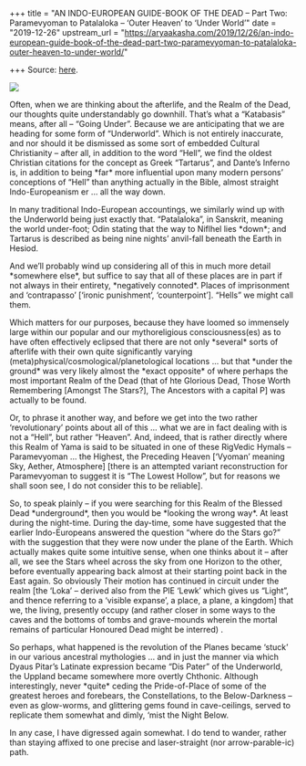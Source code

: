 +++
title = "AN INDO-EUROPEAN GUIDE-BOOK OF THE DEAD – Part Two: Paramevyoman to Patalaloka – ‘Outer Heaven’ to ‘Under World’"
date = "2019-12-26"
upstream_url = "https://aryaakasha.com/2019/12/26/an-indo-european-guide-book-of-the-dead-part-two-paramevyoman-to-patalaloka-outer-heaven-to-under-world/"

+++
Source: [here](https://aryaakasha.com/2019/12/26/an-indo-european-guide-book-of-the-dead-part-two-paramevyoman-to-patalaloka-outer-heaven-to-under-world/).

![](https://aryaakasha.files.wordpress.com/2019/12/80207990_10162728723100574_269185164016353280_o.jpg?w=691)

Often, when we are thinking about the afterlife, and the Realm of the
Dead, our thoughts quite understandably go downhill. That’s what a
“Katabasis” means, after all – “Going Under”. Because we are
anticipating that we are heading for some form of “Underworld”. Which is
not entirely inaccurate, and nor should it be dismissed as some sort of
embedded Cultural Christianity – after all, in addition to the word
“Hell”, we find the oldest Christian citations for the concept as Greek
“Tartarus”, and Dante’s Inferno is, in addition to being \*far\* more
influential upon many modern persons’ conceptions of “Hell” than
anything actually in the Bible, almost straight Indo-Europeanism er …
all the way down.

In many traditional Indo-European accountings, we similarly wind up with
the Underworld being just exactly that. “Patalaloka”, in Sanskrit,
meaning the world under-foot; Odin stating that the way to Niflhel lies
\*down\*; and Tartarus is described as being nine nights’ anvil-fall
beneath the Earth in Hesiod.

And we’ll probably wind up considering all of this in much more detail
\*somewhere else\*, but suffice to say that all of these places are in
part if not always in their entirety, \*negatively connoted\*. Places of
imprisonment and ‘contrapasso’ \[‘ironic punishment’, ‘counterpoint’\].
“Hells” we might call them.

Which matters for our purposes, because they have loomed so immensely
large within our popular and our mythoreligious consciousness(es) as to
have often effectively eclipsed that there are not only \*several\*
sorts of afterlife with their own quite significantly varying
(meta)physical/cosmological/planetological locations … but that \*under
the ground\* was very likely almost the \*exact opposite\* of where
perhaps the most important Realm of the Dead (that of hte Glorious Dead,
Those Worth Remembering \[Amongst The Stars?\], The Ancestors with a
capital P\] was actually to be found.

Or, to phrase it another way, and before we get into the two rather
‘revolutionary’ points about all of this … what we are in fact dealing
with is not a “Hell”, but rather “Heaven”. And, indeed, that is rather
directly where this Realm of Yama is said to be situated in one of these
RigVedic Hymals – Paramevyoman … the Highest, the Preceding Heaven
\[‘Vyoman’ meaning Sky, Aether, Atmosphere\] \[there is an attempted
variant reconstruction for Paramevyoman to suggest it is “The Lowest
Hollow”, but for reasons we shall soon see, I do not consider this to be
reliable\].

So, to speak plainly – if you were searching for this Realm of the
Blessed Dead \*underground\*, then you would be \*looking the wrong
way\*. At least during the night-time. During the day-time, some have
suggested that the earlier Indo-Europeans answered the question “where
do the Stars go?” with the suggestion that they were now under the plane
of the Earth. Which actually makes quite some intuitive sense, when one
thinks about it – after all, we see the Stars wheel across the sky from
one Horizon to the other, before eventually appearing back almost at
their starting point back in the East again. So obviously Their motion
has continued in circuit under the realm \[the ‘Loka’ – derived also
from the PIE ‘Lewk’ which gives us “Light”, and thence referring to a
‘visible expanse’, a place, a plane, a kingdom\] that we, the living,
presently occupy (and rather closer in some ways to the caves and the
bottoms of tombs and grave-mounds wherein the mortal remains of
particular Honoured Dead might be interred) .

So perhaps, what happened is the revolution of the Planes became ‘stuck’
in our various ancestral mythologies … and in just the manner via which
Dyaus Pitar’s Latinate expression became “Dis Pater” of the Underworld,
the Uppland became somewhere more overtly Chthonic. Although
interestingly, never \*quite\* ceding the Pride-of-Place of some of the
greatest heroes and forebears, the Constellations, to the Below-Darkness
– even as glow-worms, and glittering gems found in cave-ceilings, served
to replicate them somewhat and dimly, ‘mist the Night Below.

In any case, I have digressed again somewhat. I do tend to wander,
rather than staying affixed to one precise and laser-straight (nor
arrow-parable-ic) path.
